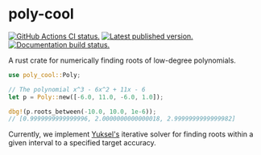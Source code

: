# poly-cool

[![GitHub Actions CI status.](https://img.shields.io/github/actions/workflow/status/jneem/linesweeper/ci.yml?logo=github&label=CI)](https://github.com/jneem/poly-cool/actions)
[![Latest published version.](https://img.shields.io/crates/v/poly-cool.svg)](https://crates.io/crates/poly-cool)
[![Documentation build status.](https://img.shields.io/docsrs/poly-cool.svg)](https://docs.rs/poly-cool)

A rust crate for numerically finding roots of low-degree polynomials.

```rust
use poly_cool::Poly;

// The polynomial x^3 - 6x^2 + 11x - 6
let p = Poly::new([-6.0, 11.0, -6.0, 1.0]);

dbg!(p.roots_between(-10.0, 10.0, 1e-6));
// [0.9999999999999996, 2.0000000000000018, 2.9999999999999982]
```

Currently, we implement [Yuksel's] iterative solver for finding roots within a
given interval to a specified target accuracy.


[Yuksel's]: https://www.cemyuksel.com/research/polynomials/
